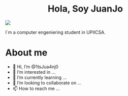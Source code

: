 <h1 align="center">Hola, Soy JuanJo</h1>
<img src="https://user-images.githubusercontent.com/73097560/115834477-dbab4500-a447-11eb-908a-139a6edaec5c.gif">

<p> I´m a computer engeniering student in UPIICSA.</p>

# About me
- 👋 Hi, I’m @1tsJua4nj0
- 👀 I’m interested in ...
- 🌱 I’m currently learning ...
- 💞️ I’m looking to collaborate on ...
- 📫 How to reach me ...

<!---
1tsJua4nj0/1tsJua4nj0 is a ✨ special ✨ repository because its `README.md` (this file) appears on your GitHub profile.
You can click the Preview link to take a look at your changes.
--->
